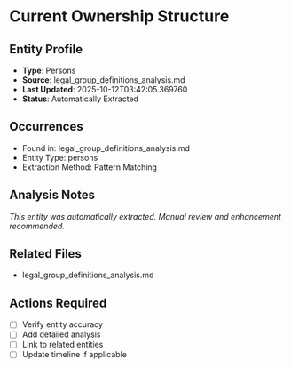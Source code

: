 # Current Ownership Structure

## Entity Profile
- **Type**: Persons
- **Source**: legal_group_definitions_analysis.md
- **Last Updated**: 2025-10-12T03:42:05.369760
- **Status**: Automatically Extracted

## Occurrences
- Found in: legal_group_definitions_analysis.md
- Entity Type: persons
- Extraction Method: Pattern Matching

## Analysis Notes
*This entity was automatically extracted. Manual review and enhancement recommended.*

## Related Files
- legal_group_definitions_analysis.md

## Actions Required
- [ ] Verify entity accuracy
- [ ] Add detailed analysis
- [ ] Link to related entities
- [ ] Update timeline if applicable
